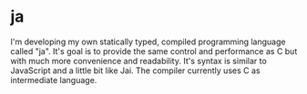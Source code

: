 # ja

I'm developing my own statically typed, compiled programming language called
"ja". It's goal is to provide the same control and performance as C but with
much more convenience and readability. It's syntax is similar to JavaScript and
a little bit like Jai. The compiler currently uses C as intermediate language.
